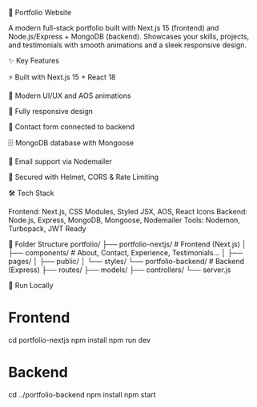 🚀 Portfolio Website

A modern full-stack portfolio built with Next.js 15 (frontend) and Node.js/Express + MongoDB (backend).
Showcases your skills, projects, and testimonials with smooth animations and a sleek responsive design.

✨ Key Features

⚡ Built with Next.js 15 + React 18

🎨 Modern UI/UX and AOS animations

📱 Fully responsive design

📨 Contact form connected to backend

🗄️ MongoDB database with Mongoose

📧 Email support via Nodemailer

🔐 Secured with Helmet, CORS & Rate Limiting

🛠️ Tech Stack

Frontend: Next.js, CSS Modules, Styled JSX, AOS, React Icons
Backend: Node.js, Express, MongoDB, Mongoose, Nodemailer
Tools: Nodemon, Turbopack, JWT Ready

📁 Folder Structure
portfolio/
├── portfolio-nextjs/        # Frontend (Next.js)
│   ├── components/          # About, Contact, Experience, Testimonials...
│   ├── pages/
│   ├── public/
│   └── styles/
└── portfolio-backend/       # Backend (Express)
    ├── routes/
    ├── models/
    ├── controllers/
    └── server.js

🚀 Run Locally
# Frontend
cd portfolio-nextjs
npm install
npm run dev

# Backend
cd ../portfolio-backend
npm install
npm start

